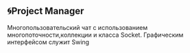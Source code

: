 :cyclone:Project Manager
-----------
Многопользовательский чат с использованием многопоточности,коллекции и класса Socket.
Графическим интерфейсом служит Swing

